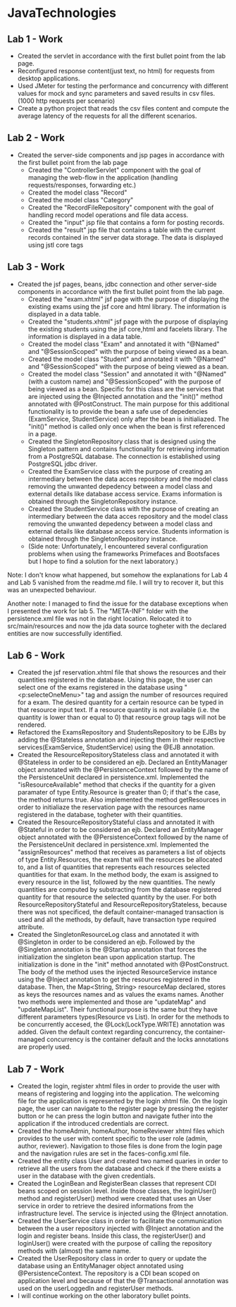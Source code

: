 # JavaTechnologies

## Lab 1 - Work
  * Created the servlet in accordance with the first bullet point from the lab page.
  * Reconfigured response content(just text, no html) for requests from desktop applications.
  * Used JMeter for testing the performance and concurrency with different values for mock and sync parameters and saved results in csv files. (1000 http requests per scenario)
  * Create a python project that reads the csv files content and compute the average latency of the requests for all the different scenarios.
## Lab 2 - Work
  * Created the server-side components and jsp pages in accordance with the first bullet point from the lab page
    - Created the "ControllerServlet" component with the goal of managing the web-flow in the application (handling requests/responses, forwarding etc.)
    - Created the model class "Record"
    - Created the model class "Category"
    - Created the "RecordFileRepository" component with the goal of handling record model operations and file data access.
    - Created the "input" jsp file that contains a form for posting records.
    - Created the "result" jsp file that contains a table with the current records contained in the server data storage. The data is displayed using jstl core tags
## Lab 3 - Work
  * Created the jsf pages, beans, jdbc connection and other server-side components in accordance with the first bullet point from the lab page.
    - Created the "exam.xhtml" jsf page with the purpose of displaying the existing exams using the jsf core and html library. The information is displayed in a data table.
    - Created the "students.xhtml" jsf page with the purpose of displaying the existing students using the jsf core,html and facelets library. The information is displayed in a data table.
    - Created the model class "Exam" and annotated it with "@Named" and "@SessionScoped" with the purpose of being viewed as a bean.
    - Created the model class "Student" and annotated it with "@Named" and "@SessionScoped" with the purpose of being viewed as a bean.
    - Created the model class "Session" and annotated it with "@Named" (with a custom name) and "@SessionScoped" with the purpose of being viewed as a bean. Specific for this class are the services that are injected using the @Injected annotation and the "init()" method annotated with @PostConstruct. The main purpose for this additional functionality is to provide the bean a safe use of depedencies (ExamService, StudentService) only after the bean is initialiazed. The "init()" method is called only once when the bean is first referenced in a page.
    - Created the SingletonRepository class that is designed using the Singleton pattern and contains functionality for retrieving information from a PostgreSQL database. The connection is established using PostgreSQL jdbc driver.
    - Created the ExamService class with the purpose of creating an intermediary between the data acces repository and the model class removing the unwanted depedency between a model class and external details like database access service. Exams information is obtained through the SingletonRepository instance.
    - Created the StudentService class with the purpose of creating an intermediary between the data acces repository and the model class removing the unwanted depedency between a model class and external details like database access service. Students information is obtained through the SingletonRepository instance.
    - (Side note: Unfortunately, I encountered several configuration problems when using the frameworks Primefaces and Bootsfaces but I hope to find a solution for the next laboratory.)
  
Note: I don't know what happened, but somehow the explanations for Lab 4 and Lab 5 vanished from the readme.md file. I will try to recover it, but this was an unexpected behaviour.

Another note: I managed to find the issue for the database exceptions when I presented the work for lab 5. The "META-INF" folder with the persistence.xml file was not in the right location. Relocated it to src/main/resources and now the jda data source togheter with the declared entities are now successfully identified.

## Lab 6 - Work
 - Created the jsf reservation.xhtml file that shows the resources and their quantities registered in the database. Using this page, the user can select one of the exams registered in the database using "<p:selecteOneMenu>" tag and assign the number of resources required for a exam. The desired quantity for a certain resource can be typed in that resource input text. If a resource quantity is not available (i.e. the quantity is lower than or equal to 0) that resource group tags will not be rendered.
 - Refactored the ExamsRepository and StudentsRepository to be EJBs by adding the @Stateless annotation and injecting them in their respective services(ExamService, StudentService) using the @EJB annotation.
 - Created the ResourceRepositoryStateless class and annotated it with @Stateless in order to be considered an ejb. Declared an EntityManager object annotated with the @PersistenceContext followed by the name of the PersistenceUnit declared in persistence.xml. Implemented the "isResourceAvailable" method that checks if the quantity for a given paramater of type Entity.Resource is greater than 0; if that's the case, the method returns true. Also implemented the method getResources in order to initialiaze the reservation page with the resources name registered in the database, togheter with their quantities.
 - Created the ResourceRepositoryStateful class and annotated it with @Stateful in order to be considered an ejb. Declared an EntityManager object annotated with the @PersistenceContext followed by the name of the PersistenceUnit declared in persistence.xml. Implemented the "assignResources" method that receives as parameters a list of objects of type Entity.Resources, the exam that will the resources be allocated to, and a list of quantities that represents each resources selected quantities for that exam. In the method body, the exam is assigned to every resource in the list, followed by the new quantities. The newly quantities are computed by substracting from the database registered quantity for that resource the selected quantity by the user. For both ResourceRepositoryStateful and ResourceRepositoryStateless, because there was not specificed, the default container-managed transaction is used and all the methods, by default, have transaction type required attribute.
 - Created the SingletonResourceLog class and annotated it with @Singleton in order to be considered an ejb. Followed by the @Singleton annotation is the @Startup annotation that forces the initialization the singleton bean upon application startup. The initialization is done in the "init" method annotated with @PostConstruct. The body of the method uses the injected ResourceService instance using the @Inject annotation to get the resources registered in the database. Then, the Map<String, String> resourceMap declared, stores as keys the resources names and as values the exams names. Another two methods were implemented and those are "updateMap" and "updateMapList". Their functional purpose is the same but they have different parameters types(Resource vs List<Resource>). In order for the methods to be concurrently accesed, the @Lock(LockType.WRITE) annotation was added. Given the default context regarding concurrency, the container-managed concurrency is the container default and the locks annotations are properly used.

## Lab 7 - Work
 - Created the login, register xhtml files in order to provide the user with means of registering and logging into the application. The welcoming file for the application is represented by the login xhtml file. On the login page, the user can navigate to the register page by pressing the register button or he can press the login button and navigate futher into the application if the introduced credentials are correct.
 - Created the homeAdmin, homeAuthor, homeReviewer xhtml files which provides to the user with content specific to the user role (admin, author, reviewer). Navigation to those files is done from the login page and the navigation rules are set in the faces-config.xml file.
 - Created the entity class User and created two named quaries in order to retrieve all the users from the database and check if the there exists a user in the database with the given credentials.
 - Created the LoginBean and RegisterBean classes that represent CDI beans scoped on session level. Inside those classes, the loginUser() method and registerUser() method were created that uses an User service in order to retrieve the desired informations from the infrastructure level. The service is injected using the @Inject annotation.
 - Created the UserService class in order to facilitate the communication between the a user repository injected with @Inject annotation and the login and register beans. Inside this class, the registerUser() and loginUser() were created with the purpose of calling the repository methods with (almost) the same name.
 - Created the UserRepository class in order to query or update the database using an EntityManager object annotated using @PersistenceContext. The repository is a CDI bean scoped on application level and because of that the @Transactional annotation was used on the userLoggedIn and registerUser methods.
 - I will continue working on the other laboratory bullet points.
